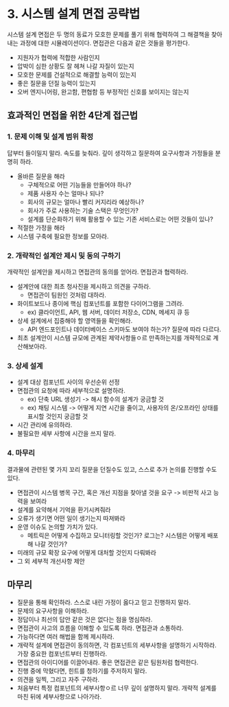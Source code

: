 # 3. 시스템 설계 면접 공략법
시스템 설계 면접은 두 명의 동료가 모호한 문제를 풀기 위해 협력하여 그 해결책을 찾아내는 과정에 대한 시뮬레이션이다.
면접관은 다음과 같은 것들을 평가한다.
- 지원자가 협력에 적합한 사람인지
- 압박이 심한 상황도 잘 헤쳐 나갈 자질이 있는지
- 모호한 문제를 건설적으로 해결할 능력이 있는지
- 좋은 질문을 던질 능력이 있는지
- 오버 엔지니어링, 완고함, 편협함 등 부정적인 신호를 보이지는 않는지
## 효과적인 면접을 위한 4단계 접근법
### 1. 문제 이해 및 설계 범위 확정
답부터 들이밀지 말라. 속도를 늦춰라. 깊이 생각하고 질문하여 요구사항과 가정들을 분명히 하라.
- 올바른 질문을 해라
  - 구체적으로 어떤 기능들을 만들어야 하나?
  - 제품 사용자 수는 얼마나 되나?
  - 회사의 규모는 얼마나 빨리 커지리라 예상하나?
  - 회사가 주로 사용하는 기술 스택은 무엇인가?
  - 설계를 단순화하기 위해 활용할 수 있는 기존 서비스로는 어떤 것들이 있나?
- 적절한 가정을 해라
- 시스템 구축에 필요한 정보를 모아라.
### 2. 개략적인 설계안 제시 및 동의 구하기
개략적인 설계안을 제시하고 면접관의 동의를 얻어라. 면접관과 협력하라.
- 설계안에 대한 최초 청사진을 제시하고 의견을 구하라.
  - 면접관이 팀원인 것처럼 대하라.
- 화이트보드나 종이에 핵심 컴포넌트를 포함한 다이어그램을 그려라.
  - ex) 클라이언트, API, 웹 서버, 데이터 저장소, CDN, 메세지 큐 등
- 상세 설계에서 집중해야 할 영역들을 확인해라.
  - API 엔드포인트나 데이터베이스 스키마도 보여야 하는가? 질문에 따라 다르다.
- 최초 설계안이 시스템 규모에 관계된 제약사항들ㅇ르 만족하는지를 개략적으로 계산해보아라.
### 3. 상세 설계
- 설계 대상 컴포넌트 사이의 우선순위 선정
- 면접관의 요청에 따라 세부적으로 설명하라.
  - ex) 단축 URL 생성기 -> 해시 함수의 설계가 궁금할 것
  - ex) 채팅 시스템 -> 어떻게 지연 시간을 줄이고, 사용자의 온/오프라인 상태를 표시할 것인지 궁금할 것
- 시간 관리에 유의하라.
- 불필요한 세부 사항에 시간을 쓰지 말라.
### 4. 마무리
결과물에 관련된 몇 가지 꼬리 질문을 던질수도 있고, 스스로 추가 논의를 진행할 수도 있다.
- 면접관이 시스템 병목 구간, 혹은 개선 지점을 찾아낼 것을 요구 -> 비판적 사고 능력을 보여라
- 설계를 요약해서 기억을 환기시켜줘라
- 오류가 생기면 어떤 일이 생기는지 따져봐라
- 운영 이슈도 논의할 가치가 있다.
  - 메트릭은 어떻게 수집하고 모니터링할 것인가? 로그는? 시스템은 어떻게 배포해 나갈 것인가?
- 미래의 규모 확장 요구에 어떻게 대처할 것인지 다뤄봐라
- 그 외 세부적 개선사항 제안

## 마무리
- 질문을 통해 확인하라. 스스로 내린 가정이 옳다고 믿고 진행하지 말라.
- 문제의 요구사항을 이해하라.
- 정답이나 최선의 답안 같은 것은 없다는 점을 명심하라.
- 면접관이 사고의 흐름을 이해할 수 있도록 하라. 면접관과 소통하라.
- 가능하다면 여러 해법을 함께 제시하라.
- 개략적 설계에 면접관이 동의하면, 각 컴포넌트의 세부사항을 설명하기 시작하라. 가장 중요한 컴포넌트부터 진행하라.
- 면접관의 아이디어를 이끌어내라. 좋은 면접관은 같은 팀원처럼 협력한다.
- 진행 중에 막혔다면, 힌트를 청하기를 주저하지 말라.
- 의견을 일찍, 그리고 자주 구하라.
- 처음부터 특정 컴포넌트의 세부사항ㅇ르 너무 깊이 설명하지 말라. 개략적 설계를 마친 뒤에 세부사항으로 나아가라.
